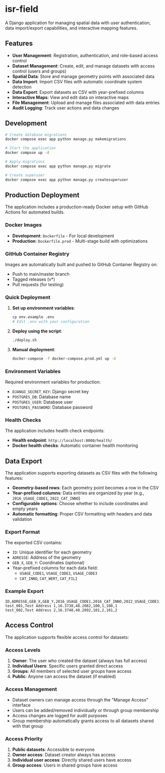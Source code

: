 # isr-field

A Django application for managing spatial data with user authentication, data import/export capabilities, and interactive mapping features.

## Features

- **User Management**: Registration, authentication, and role-based access control
- **Dataset Management**: Create, edit, and manage datasets with access control (users and groups)
- **Spatial Data**: Store and manage geometry points with associated data
- **Data Import**: Import CSV files with automatic coordinate system detection
- **Data Export**: Export datasets as CSV with year-prefixed columns
- **Interactive Maps**: View and edit data on interactive maps
- **File Management**: Upload and manage files associated with data entries
- **Audit Logging**: Track user actions and data changes

## Development

```bash
# Create database migrations
docker compose exec app python manage.py makemigrations

# Start the application
docker compose up -d

# Apply migrations
docker compose exec app python manage.py migrate

# Create superuser
docker compose exec app python manage.py createsuperuser
```

## Production Deployment

The application includes a production-ready Docker setup with GitHub Actions for automated builds.

### Docker Images

- **Development**: `Dockerfile` - For local development
- **Production**: `Dockerfile.prod` - Multi-stage build with optimizations

### GitHub Container Registry

Images are automatically built and pushed to GitHub Container Registry on:
- Push to main/master branch
- Tagged releases (v*)
- Pull requests (for testing)

### Quick Deployment

1. **Set up environment variables**:
   ```bash
   cp env.example .env
   # Edit .env with your configuration
   ```

2. **Deploy using the script**:
   ```bash
   ./deploy.sh
   ```

3. **Manual deployment**:
   ```bash
   docker-compose -f docker-compose.prod.yml up -d
   ```

### Environment Variables

Required environment variables for production:
- `DJANGO_SECRET_KEY`: Django secret key
- `POSTGRES_DB`: Database name
- `POSTGRES_USER`: Database user
- `POSTGRES_PASSWORD`: Database password

### Health Checks

The application includes health check endpoints:
- **Health endpoint**: `http://localhost:8000/health/`
- **Docker health checks**: Automatic container health monitoring

## Data Export

The application supports exporting datasets as CSV files with the following features:

- **Geometry-based rows**: Each geometry point becomes a row in the CSV
- **Year-prefixed columns**: Data entries are organized by year (e.g., `2016_USAGE_CODE1`, `2022_CAT_INNO`)
- **Configurable options**: Choose whether to include coordinates and empty years
- **Automatic formatting**: Proper CSV formatting with headers and data validation

### Export Format

The exported CSV contains:
- `ID`: Unique identifier for each geometry
- `ADRESSE`: Address of the geometry
- `GEB_X`, `GEB_Y`: Coordinates (optional)
- Year-prefixed columns for each data field:
  - `USAGE_CODE1`, `USAGE_CODE2`, `USAGE_CODE3`
  - `CAT_INNO`, `CAT_WERT`, `CAT_FILI`

### Example Export

```csv
ID,ADRESSE,GEB_X,GEB_Y,2016_USAGE_CODE1,2016_CAT_INNO,2022_USAGE_CODE1,2022_CAT_INNO
test_001,Test Address 1,16.3738,48.2082,100,1,100,1
test_002,Test Address 2,16.3748,48.2092,101,2,101,2
```

## Access Control

The application supports flexible access control for datasets:

### Access Levels

1. **Owner**: The user who created the dataset (always has full access)
2. **Individual Users**: Specific users granted direct access
3. **Groups**: All members of selected user groups have access
4. **Public**: Anyone can access the dataset (if enabled)

### Access Management

- Dataset owners can manage access through the "Manage Access" interface
- Users can be added/removed individually or through group membership
- Access changes are logged for audit purposes
- Group membership automatically grants access to all datasets shared with that group

### Access Priority

1. **Public datasets**: Accessible to everyone
2. **Owner access**: Dataset creator always has access
3. **Individual user access**: Directly shared users have access
4. **Group access**: Users in shared groups have access


